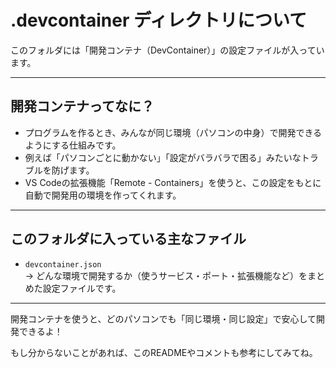 # .devcontainer ディレクトリについて

このフォルダには「開発コンテナ（DevContainer）」の設定ファイルが入っています。

---

## 開発コンテナってなに？
- プログラムを作るとき、みんなが同じ環境（パソコンの中身）で開発できるようにする仕組みです。
- 例えば「パソコンごとに動かない」「設定がバラバラで困る」みたいなトラブルを防げます。
- VS Codeの拡張機能「Remote - Containers」を使うと、この設定をもとに自動で開発用の環境を作ってくれます。

---

## このフォルダに入っている主なファイル

- `devcontainer.json`  
  → どんな環境で開発するか（使うサービス・ポート・拡張機能など）をまとめた設定ファイルです。

---

開発コンテナを使うと、どのパソコンでも「同じ環境・同じ設定」で安心して開発できるよ！

もし分からないことがあれば、このREADMEやコメントも参考にしてみてね。
